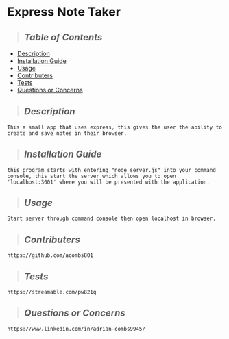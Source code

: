 
# Express Note Taker


> ## *Table of Contents*
* [Description](#description)
* [Installation Guide](#installation)
* [Usage](#usage)
* [Contributers](#contributing)
* [Tests](#tests)
* [Questions or Concerns](#questions)

> ## *Description*
    This a small app that uses express, this gives the user the ability to create and save notes in their browser.
> ## *Installation Guide*
    this program starts with entering "node server.js" into your command console, this start the server which allows you to open 'localhost:3001' where you will be presented with the application.
> ## *Usage*
    Start server through command console then open localhost in browser.
> ## *Contributers*
    https://github.com/acombs801
> ## *Tests*
    https://streamable.com/pw821q
> ## *Questions or Concerns*
    https://www.linkedin.com/in/adrian-combs9945/
